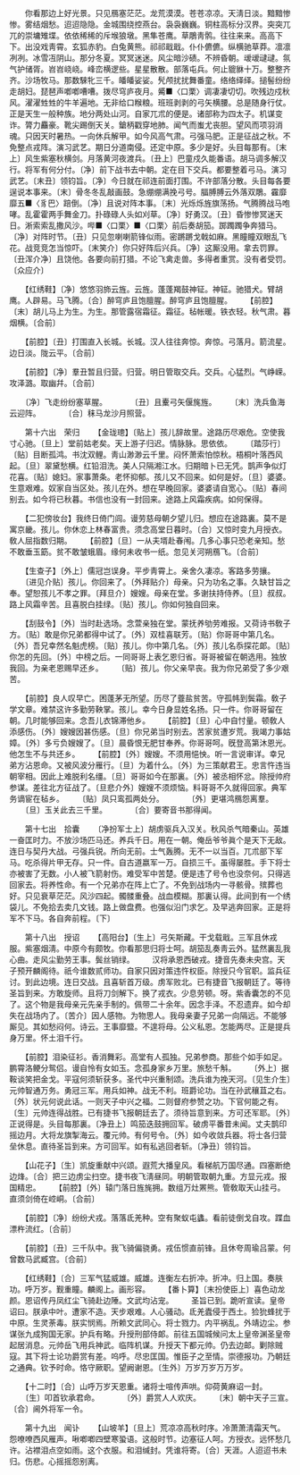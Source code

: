 <!-- { "loadSidebar": true } -->
　　你看那边上好光景。只见鴈塞茫茫。龙荒漠漠。苍苍凉凉。天淸日淡。黯黯惨惨。雾结烟愁。迢迢隐隐。金城围绕控燕台。袅袅巍巍。铜柱高标分汉界。突突兀兀的崇墉雉堞。依依稀稀的斥堠狼墩。黑隼苍鹰。草鵰靑鹘。往往来来。高高下下。出没戏靑霄。玄狐赤豹。白兔黄熊。祁祁戢戢。仆仆儦儦。纵横驰草莽。凛凛冽冽。冰雪冱阴山。那分冬夏。冥冥迷迷。风尘暗沙碛。不辨昏朝。叆叆叇叇。氛气护储胥。岧岧峣峣。峰峦横逻些。星星散散。部落屯兵。何止貔貅十万。整整齐齐。沙场牧马。那数騋牝三千。皤皤娑娑。髠颅扰扰舞番童。络络绎绎。搥髻纷纷走胡妇。琵琶声喞喞嘈嘈。拨尽穹庐夜月。觱■〈口栗〉调凄凄切切。吹残边戍秋风。濯濯甡甡的牛羊遍地。无非给口糇粮。班班剥剥的弓矢横腰。总是随身行仗。正是天生一般种族。地分两处山河。自家兀朮的便是。诸部称为四太子。机谋变诈。膂力麤豪。靴尖踢倒天关。鎗柄戳穿地肺。闻气而蚩尤丧胆。望风而项羽消魂。只因天时暑热。一向休兵解甲。如今风高气肃。弓强马肥。正是征战之秋。不免整点戎阵。演习武艺。期日分道南侵。还定中原。多少是好。头目每那有。〔末上〕风生紫塞秋横剑。月落黄河夜渡兵。〔丑上〕巴童戍久能番语。胡马调多解汉行。将军有何分付。〔净〕前下战书去中朝。定在目下交兵。都要整着弓马。演习武艺。〔末丑〕领钧旨。〔净〕今日就在祁连前面打围。不许部落分散。头目每各要逞说本事来。〔末〕骨冬冬乱敲画鼓。急绷绷满挽弓号。腷膊膊云外落双鵰。靃靡靡五■〈豸巴〉踣倒。〔净〕且说对阵本事。〔末〕光烁烁旌旗荡扬。气腾腾战马咆哮。乱霍霍两手舞金刀。扑碌碌人头如刈草。〔净〕好勇汉。〔丑〕昏惨惨冥迷天日。淅索索乱撒风沙。哔■〈口栗〉■〈口栗〉前后奏胡笳。踯躅躅争奔猎马。〔净〕对阵时节。〔丑〕只见忽喇喇箭锋似雨。密蹡蹡戈戟如麻。黑瞳瞳双眼乱飞花。战竞竞怎当惊吓。〔末笑介〕你只好阵后兴兵。〔净〕这厮没用。拿去罚罪。〔丑浑介净〕且饶他。各要向前打猎。不论飞禽走兽。多得者重赏。没有者受罚。〔众应介〕 

　　【红绣鞋】〔净〕悠悠羽斾云旌。云旌。蓬蓬羯鼓神钲。神钲。驰猎犬。臂胡鹰。人辟易。马飞腾。〔合〕醉穹庐且饱膻腥。醉穹庐且饱膻腥。 
　　【前腔】〔末〕胡儿马上为生。为生。那管露宿霜征。霜征。毡帐暖。铁衣轻。秋气肃。暮烟横。〔合前〕 

　　【前腔】〔丑〕打围直入长城。长城。汉人往往奔惊。奔惊。弓落月。箭流星。边日淡。陇云平。〔合前〕 

　　【前腔】〔净〕羣丑暂且归营。归营。明日管取交兵。交兵。心猛烈。气峥嵘。攻泽潞。取幽幷。〔合前〕 

　　〔净〕飞走纷纷塞草腥。　　　　〔丑〕且櫜弓矢偃旄旌。 
　　〔末〕洗兵鱼海云迎阵。　　　　〔合〕秣马龙沙月照营。 

　　第十六出　荣归 
　　【金珑璁】〔贴上〕孩儿辞故里。途路历尽艰危。空使我寸心驰。〔旦上〕堂前姑老矣。天上游子归迟。情脉脉。思依依。 
　　〔踏莎行〕〔贴〕目断孤鸿。书沈双鲤。靑山渺渺云千里。闷怀萧索怕惊秋。梧桐叶落西风起。〔旦〕翠黛愁横。红铅泪洗。美人只隔湘江水。归期暗卜已无凭。鹊声争似灯花喜。〔贴〕媳妇。家事萧条。老怀抑郁。孩儿又不回来。如何是好。〔旦〕婆婆。生意艰难。奴家自当区处。孩儿在外。想在早晚回家。婆婆请自宽心。〔贴〕春间别去。如今将已秋暮。书信也没有一封回来。途路上风霜疾病。如何保得。 

　　【二犯傍妆台】我终日倚门闾。谩劳慈母朝夕望儿归。想应在途路裏。莫不是寓京畿。孩儿。你休恋上林春富贵。须念高堂日暮时。〔合〕又惊时变九月授衣。敎人屈指数归期。 
　　【前腔】〔旦〕一从夫壻赴春闱。几多心事只恐老亲知。愁不敢垂玉筯。贫不敢皱蛾眉。缘何未收书一纸。忽见关河朔鴈飞。〔合前〕 

　　【生查子】〔外上〕儒冠岂误身。平步靑霄上。亲舍久凄凉。客路多劳攘。 
　　〔进见介贴〕孩儿。你回来了。〔外拜贴介〕母亲。只为功名之事。久缺甘旨之奉。望恕孩儿不孝之罪。〔拜旦介〕嫂嫂。母亲在堂。多谢扶持侍养。〔旦〕叔叔。路上风霜辛苦。且喜脱白挂绿。〔贴〕孩儿。你如何独自回来。 

　　【刮鼓令】〔外〕当时赴选场。念萱亲独在堂。蒙抚养劬劳难报。又荷诗书敎子方。〔贴〕敢是你兄弟都得中试了。〔外〕双桂喜联芳。〔贴〕你哥哥中第几名。〔外〕吾兄幸然名魁虎榜。〔贴〕孩儿。你中第几名。〔外〕孩儿名忝探花郞。〔贴〕你怎的先回。〔外〕中榜之后。一同哥哥上表乞恩归省。哥哥被留在朝选用。独放我回。为亲老恩赐早还乡。 
　　〔贴〕孩儿。你父亲早丧。我为你兄弟受了多少艰苦。 

　　【前腔】良人叹早亡。困蓬茅无所望。历尽了虀盐贫苦。守孤帏到鬓霜。敎子学文章。难禁这许多勤劳鞅掌。孩儿。幸今日身显姓名扬。只一件。你哥哥留在朝。几时能够回来。念吾儿衣锦滞他乡。 
　　【前腔】〔旦〕心中自忖量。顿敎人添感伤。〔外〕嫂嫂因甚伤感。〔旦〕你兄弟当时别去。苦家贫遭岁荒。我竭力事姑嫜。〔外〕多亏负嫂嫂了。〔旦〕晨昏恨无肥甘奉养。你哥哥呵。旣登高第沐恩光。他怎生不与共还乡。 
　　【前腔】〔外〕嫂嫂。不须用悒怏。听一言说审详。幸兄弟方沾恩命。又被风波分雁行。〔旦〕为着什么。〔外〕为三策献君王。忠言忤违当朝宰相。因此上难脱利名缰。〔旦〕哥哥如今在那裏。〔外〕被丞相怀忿。除授帅府参谋。差往北方征战了。〔旦悲介外〕嫂嫂不须烦恼。料哥哥不久就得回家。典军务谪宦在毡乡。 
　　〔贴〕凤只鸾孤两处分。　　　　〔外〕更堪鸿鴈怨离羣。 
　　〔旦〕玉关此去三千里。　　　　〔合〕要寄音书那得闻。 

　　第十七出　拾囊 
　　〔净扮军士上〕胡虏驱兵入汉关。秋风杀气暗秦山。英雄一奋匡时力。不放沙场匹马还。养兵千日。用在一朝。俺岳爷爷眞个是天下无敌。连日与契丹大战。弓强兵锐。所向无前。士气轰腾。无不一以当百。兀朮部下军马。吃杀得片甲无存。只一件。自古道嬴军一万。自损三千。虽得屡胜。手下将士亦被害了无数。小人被飞箭射伤。难受军中苦楚。便是违了号令也没奈何。只得逃回家去。将养性命。有一个兄弟亦在阵上亡了。不免到战场内一寻骸骨。殡葬也好。只见衰草茫茫。风沙四起。髑髅重叠。战血模糊。那裏认得。此间到有一个绣袋儿。不免拾去卖几文钱。路上做盘费。也强似沿门求乞。及早逃奔回家。正是将军不下马。各自奔前程。〔下〕 

　　第十八出　授诏 
　　【高阳台】〔生上〕弓矢斯藏。干戈载戢。三军且休戎服。紫塞烟淸。中原今有颇牧。你看那思归将士呵。胡笳乱奏靑云外。猛然裏乱我心曲。走风尘勤劳王事。鬓丝销绿。 
　　汉将承恩西破戎。捷音先奏未央宫。天子预开麟阁待。祇今谁数贰师功。自家只因对策违忤权臣。除授只今官职。监兵征讨。到此边境。连日交战。且喜斩首万级。虏军败北。已有捷音飞报朝廷了。等待圣旨到来。方敢旋师。且将刀剑解下。换了戎衣。少息劳顿。呀。紫香囊怎的不见了。这个物是我母亲元先亲手制的。佩带二十余年。因念手泽。不忍遗弃。如今却失在战场内了。〔苦介〕因人感物。为物思人。我母亲妻子兄弟一向隔远。不能够厮见。其如愁闷何。诗云。王事靡盬。不遑将母。公义私恩。怎能两尽。正是提兵身万里。怀土泪千行。 

　　【前腔】泪染征衫。香消舞彩。高堂有人孤独。兄弟参商。那些个如手如足。鹏霄洛鲠分鸳侣。谩自怜有女如玉。念孤身家乡万里。旅愁千斛。 
　　〔外上〕据鞍谈笑把金戈。平寇何须斩获多。圣代中兴重制颂。洗兵谁为挽天河。〔见生介生〕元帅智通万务。勇冠三军。用兵如神。战无不利。班爵论功。当在孙武穰苴之右。〔外〕状元何说此话。一则天子中兴之福。二则督府参赞之功。下官何能之有。〔生〕元帅连得战胜。已有捷书飞报朝廷去了。须待旨意到来。方可还军耶。〔外〕正说得是。头目每那裏。〔净丑上〕鸣笳迭鼓拥回军。破虏平番昔未闻。丈夫鹊印摇边月。大将龙旗掣海云。覆元帅。有何号令。〔外〕如今收敛兵器。将士各归营垒休息。直待圣旨到来。方可回军。如有私逃回者斩。〔净丑〕领钧旨。 

　　【山花子】〔生〕凯旋重献中兴颂。遐荒大播皇风。看梯航万国尽通。四塞断绝边烽。〔合〕把三边虏尘扫空。捷书夜飞淸昼同。明朝管取朝九重。方显元戎。报国精忠。 
　　【前腔】〔外〕辕门落日旌旄拥。数组万灶罴熊。管敎取天山挂弓。直须剑倚在崆峒。〔合前〕 

　　【前腔】〔净〕纷纷犬戎。落落氐羌种。空有聚蚁屯蠭。看前徒倒戈自攻。蹀血漂杵流红。〔合前〕 

　　【前腔】〔丑〕三千队中。我飞骑偏骁勇。戎伍惯直前锋。且休夸周瑜吕蒙。何曾数马武臧宫。〔合前〕 

　　【红绣鞋】〔合〕三军气猛威雄。威雄。连衡左右折冲。折冲。归上国。奏肤功。呼万岁。觐重瞳。麟阁上。画形容。 
　　【番卜算】〔末扮使臣上〕喜色动龙颜。恩诏传丹凤红尘飞骑赴边陲。文武均沾宠。 
　　圣旨已到。跪听宣读。皇帝诏曰。朕承中叶。遭家不造。天步艰难。人心骚动。氐羌蠹侵于西土。猃狁蜂扰于中原。生灵荼毒。朕实悯焉。所赖文武同心。将士戮力。内平祸乱。外靖边尘。参谋张九成狥国无家。护兵有略。升授刑部侍郞。前往五国城候问太上皇帝渊圣皇帝起居消息。元帅岳飞用兵神武。临阵机谋。升授天下都元帅。仍去边邮。剿除贼寇。其下将士论功爵赏有差。呜呼。尽忠匡国。惟臣子之至情。崇德报功。乃朝廷之通典。钦予时命。恪守厥职。望阙谢恩。〔生外〕万岁万岁万万岁。 

　　【十二时】〔合〕山呼万岁天恩重。诸将士喧传声哄。仰荷黄麻诏一封。 
　　〔生〕叩首钦承君命。　　　　〔外〕爵赏人人欢庆。 
　　〔末〕朝中天子三宣。　　　　〔合〕阃外将军一令。 

　　第十九出　闻讣 
　　【山坡羊】〔旦上〕荒凉凉高秋时序。冷萧萧淸霜天气。怨嘹嘹西风雁声。啾喞喞四壁寒蛩语。这般时节。边塞征人呵。方授衣。远怀愁几许。沾襟泪点空如雨。这个衣服。和泪缄封。凭谁将寄。〔合〕天涯。人迢迢书未归。伤悲。心摇摇怨别离。 
